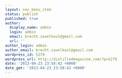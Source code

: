 ```yaml
---
layout: nav_menu_item
status: publish
published: true
author:
  display_name: admin
  login: admin
  email: brecht.savelkoul@gmail.com
  url: ''
author_login: admin
author_email: brecht.savelkoul@gmail.com
wordpress_id: 5279
wordpress_url: http://distilledmagazine.com/?p=5279
date: '2013-04-23 23:58:42 +0000'
date_gmt: '2013-04-23 23:58:42 +0000'
---
```


